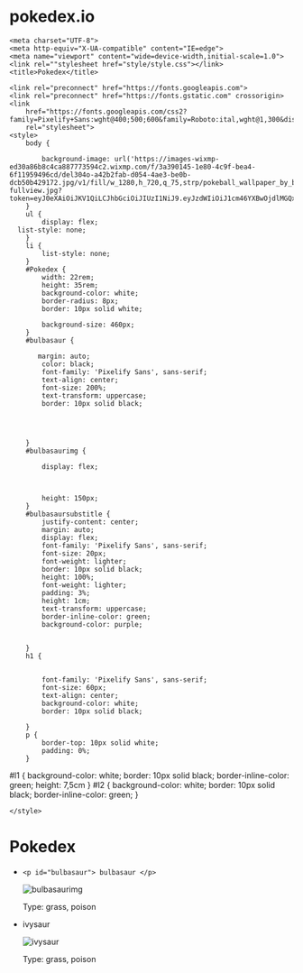 # pokedex.io
<!DOCTYPE html>
<html>

<head>
    <link rel="preconnect" href="https://fonts.googleapis.com">
<link rel="preconnect" href="https://fonts.gstatic.com" crossorigin>
<link href="https://fonts.googleapis.com/css2?family=Pixelify+Sans:wght@400;600&display=swap" rel="stylesheet">



    <meta charset="UTF-8">
    <meta http-equiv="X-UA-compatible" content="IE=edge">
    <meta name="viewport" content="wide=device-width,initial-scale=1.0">
    <link rel=""stylesheet href="style/style.css"></link>
    <title>Pokedex</title>

    <link rel="preconnect" href="https://fonts.googleapis.com">
    <link rel="preconnect" href="https://fonts.gstatic.com" crossorigin>
    <link
        href="https://fonts.googleapis.com/css2?family=Pixelify+Sans:wght@400;500;600&family=Roboto:ital,wght@1,300&display=swap"
        rel="stylesheet">
    <style>
        body {
        
            background-image: url('https://images-wixmp-ed30a86b8c4ca887773594c2.wixmp.com/f/3a390145-1e80-4c9f-bea4-6f11959496cd/del304o-a42b2fab-d054-4ae3-be0b-dcb50b429172.jpg/v1/fill/w_1280,h_720,q_75,strp/pokeball_wallpaper_by_blackholekun_del304o-fullview.jpg?token=eyJ0eXAiOiJKV1QiLCJhbGciOiJIUzI1NiJ9.eyJzdWIiOiJ1cm46YXBwOjdlMGQxODg5ODIyNjQzNzNhNWYwZDQxNWVhMGQyNmUwIiwiaXNzIjoidXJuOmFwcDo3ZTBkMTg4OTgyMjY0MzczYTVmMGQ0MTVlYTBkMjZlMCIsIm9iaiI6W1t7ImhlaWdodCI6Ijw9NzIwIiwicGF0aCI6IlwvZlwvM2EzOTAxNDUtMWU4MC00YzlmLWJlYTQtNmYxMTk1OTQ5NmNkXC9kZWwzMDRvLWE0MmIyZmFiLWQwNTQtNGFlMy1iZTBiLWRjYjUwYjQyOTE3Mi5qcGciLCJ3aWR0aCI6Ijw9MTI4MCJ9XV0sImF1ZCI6WyJ1cm46c2VydmljZTppbWFnZS5vcGVyYXRpb25zIl19.uUBZCvo3rUs5zwjD83BHcfVX8H_E70EkJqrgIRqBCaw');
        }
        ul {
            display: flex;
      list-style: none;
        }
        li {
            list-style: none;
        }
        #Pokedex {
            width: 22rem;
            height: 35rem;
            background-color: white;
            border-radius: 8px;
            border: 10px solid white;
            
            background-size: 460px;
        }
        #bulbasaur {
            
           margin: auto;
            color: black;
            font-family: 'Pixelify Sans', sans-serif;
            text-align: center;
            font-size: 200%;
            text-transform: uppercase;
            border: 10px solid black;

            
            

        }
        #bulbasaurimg {
            
            display: flex;
            
            
            
            height: 150px;
        }
        #bulbasaursubstitle {
            justify-content: center;
            margin: auto;
            display: flex;
            font-family: 'Pixelify Sans', sans-serif;
            font-size: 20px;
            font-weight: lighter;
            border: 10px solid black;
            height: 100%;
            font-weight: lighter;
            padding: 3%;
            height: 1cm;
            text-transform: uppercase;
            border-inline-color: green;
            background-color: purple;
            
            
        }
        h1 {
            
            
            font-family: 'Pixelify Sans', sans-serif;
            font-size: 60px;
            text-align: center;
            background-color: white;
            border: 10px solid black;

        }
        p {
            border-top: 10px solid white;
            padding: 0%;
        }
#l1 {
    background-color: white;
    border: 10px solid black;
    border-inline-color: green;
    height: 7,5cm
}
#l2 {
    background-color: white;
    border: 10px solid black;
    border-inline-color: green;
}
        

    </style>
</head>

<body>
    <h1> Pokedex </h1>
    <ul>
    <li id="l1">
   
    <p id="bulbasaur"> bulbasaur </p>
 
    
   
   <img id="bulbasaurimg" src="https://raw.githubusercontent.com/PokeAPI/sprites/master/sprites/pokemon/1.png" alt="bulbasaurimg">
   <p id="bulbasaursubstitle"> Type: grass, poison </p>
</li>
    <li id="l2">
    <p id="ivysaur"> ivysaur </p>
    <img id="ivysaur" src="https://raw.githubusercontent.com/PokeAPI/sprites/master/sprites/pokemon/2.png" alt="ivysaur">
    <p id="ivysaursubtitle"> Type: grass, poison</p>
   </li>
</ul>
    
    


</body>

</html>
